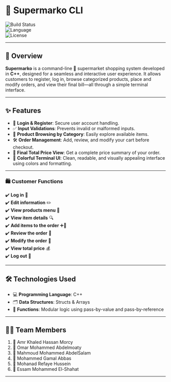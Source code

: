 # 🛒 Supermarko CLI

![Build Status](https://img.shields.io/badge/build-passing-brightgreen)  
![Language](https://img.shields.io/badge/language-C%2B%2B-blue)  
![License](https://img.shields.io/badge/license-MIT-lightgrey)

---

## 📝 Overview

**Supermarko** is a command-line 🏬 supermarket shopping system developed in **C++**, designed for a seamless and interactive user experience. It allows customers to register, log in, browse categorized products, place and modify orders, and view their final bill—all through a simple terminal interface.

---

## ✨ Features

- 🔐 **Login & Register**: Secure user account handling.
- ✅ **Input Validations**: Prevents invalid or malformed inputs.
- 🛒 **Product Browsing by Category**: Easily explore available items.
- 🛠 **Order Management**: Add, review, and modify your cart before checkout.
- 💸 **Final Total Price View**: Get a complete price summary of your order.
- 🎨 **Colorful Terminal UI**: Clean, readable, and visually appealing interface using colors and formatting.

---

### 🛍 Customer Functions

✔️ **Log in** 🔑  
✔️ **Edit information** ✏️  
✔️ **View products menu** 📜  
✔️ **View item details** 🔍  
✔️ **Add items to the order** ➕🛒  
✔️ **Review the order** 🧐  
✔️ **Modify the order** 🔄  
✔️ **View total price** 💰  
✔️ **Log out** 🚪  

---

## 🛠 Technologies Used

- 💻 **Programming Language**: C++
- 🗂 **Data Structures**: Structs & Arrays
- 🔁 **Functions**: Modular logic using pass-by-value and pass-by-reference

---

## 👨‍💻 Team Members

1. 🏅 Amr Khaled Hassan Morcy  
2. 🏅 Omar Mohammed Abdelmoaty  
3. 🏅 Mahmoud Mohammed AbdelSalam  
4. 🏅 Mohammed Gamal Abbas  
5. 🏅 Mohanad Refaye Hussein  
6. 🏅 Essam Mohammed El-Shahat  

---

